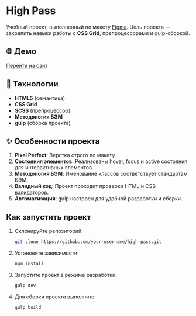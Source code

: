 # High Pass

Учебный проект, выполненный по макету [Figma](https://www.figma.com/design/u1WrVmV056NKsEyQjaSTXA/Photo?node-id=0-1&p=f). Цель проекта — закрепить навыки работы с **CSS Grid**, препроцессорами и gulp-сборкой.

## 🌐 Демо

[Перейти на сайт](http://t951214s.beget.tech/)

## 🚀 Технологии

- **HTML5** (семантика)
- **CSS Grid**
- **SCSS** (препроцессор)
- **Методология БЭМ**
- **gulp** (сборка проекта)

## ✨ Особенности проекта

1. **Pixel Perfect**: Верстка строго по макету.
2. **Состояния элементов**: Реализованы hover, focus и active состояния для интерактивных элементов.
3. **Методология БЭМ**: Именование классов соответствует стандартам БЭМ.
4. **Валидный код**: Проект проходит проверки HTML и CSS валидаторов.
5. **Автоматизация**: gulp настроен для удобной разработки и сборки.

## Как запустить проект

1. Склонируйте репозиторий:

   ```bash
   git clone https://github.com/your-username/high-pass.git
   ```

2. Установите зависимости:

   ```bash
   npm install
   ```

3. Запустите проект в режиме разработки:

   ```bash
   gulp dev
   ```

4. Для сборки проекта выполните:

   ```bash
   gulp build
   ```


